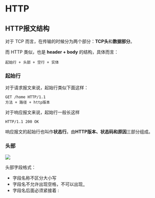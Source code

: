 # HTTP
## HTTP报文结构
对于 TCP 而言，在传输的时候分为两个部分：**TCP头**和**数据部分**。

而 HTTP 类似，也是 **header + body** 的结构，具体而言：

```
起始行 + 头部 + 空行 + 实体
```
### 起始行
对于请求报文来说，起始行类似下面这样：
```
GET /home HTTP/1.1
方法 + 路径 + http版本
```
对于响应报文来说，起始行一般长这样
```
HTTP/1.1 200 OK
```
响应报文的起始行也叫作**状态行**。由**HTTP版本、状态码和原因**三部分组成。

### 头部

![](E:\笔记\github笔记\Note-Markdown\2022\http\images\1.jpg)

头部字段格式：

- 字段名称不区分大小写
- 字段名不允许出现空格，不可以出现_
- 字段名后面必须紧接着 :
